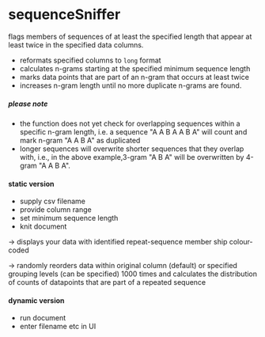 # sequenceSniffer

flags members of sequences of at least the specified length that appear at least twice in the specified data columns.

  * reformats specified columns to `long` format
  * calculates n-grams starting at the specified minimum sequence length
  * marks data points that are part of an n-gram that occurs at least twice
  * increases n-gram length until no more duplicate n-grams are found.
  
 ##### please note
 
 * the function does not yet check for overlapping sequences within a specific n-gram length, i.e. a sequence "A A B A A B A" will count and mark n-gram "A A B A" as duplicated
 * longer sequences will overwrite shorter sequences that they overlap with, i.e., in the above example,3-gram "A B A" will be overwritten by 4-gram "A A B A".



#### static version

  * supply csv filename  
  * provide column range
  * set minimum sequence length
  * knit document
  
  -> displays your data with identified repeat-sequence member ship colour-coded
  
  -> randomly reorders data within original column (default) or specified grouping levels (can be specified) 1000 times and calculates the distribution of counts of datapoints that are part of a repeated sequence
  
#### dynamic version
  * run document
  * enter filename etc in UI
